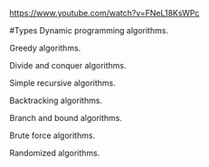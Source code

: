 https://www.youtube.com/watch?v=FNeL18KsWPc

#Types
Dynamic programming algorithms.

Greedy algorithms.

Divide and conquer algorithms.

Simple recursive algorithms.

Backtracking algorithms.

Branch and bound algorithms.

Brute force algorithms.

Randomized algorithms.

